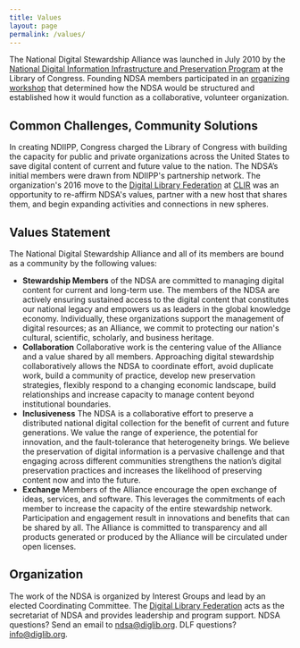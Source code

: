 ```yaml
---
title: Values
layout: page
permalink: /values/
---
```

The National Digital Stewardship Alliance was launched in July 2010 by the [National Digital Information Infrastructure and Preservation Program](http://www.digitalpreservation.gov/about/index.html) at the Library of Congress. Founding NDSA members participated in an [organizing workshop](http://www.digitalpreservation.gov/news/2011/20110105news_ndsaworkshop.html) that determined how the NDSA would be structured and established how it would function as a collaborative, volunteer organization.

## Common Challenges, Community Solutions

In creating NDIIPP, Congress charged the Library of Congress with building the capacity for public and private organizations across the United States to save digital content of current and future value to the nation. The NDSA’s initial members were drawn from NDIIPP's partnership network. The organization's 2016 move to the [Digital Library Federation](https://diglib.org/) at [CLIR](http://clir.org/) was an opportunity to re-affirm NDSA's values, partner with a new host that shares them, and begin expanding activities and connections in new spheres.

## Values Statement

The National Digital Stewardship Alliance and all of its members are bound as a community by the following values:

- **Stewardship Members** of the NDSA are committed to managing digital content for current and long-term use. The members of the NDSA are actively ensuring sustained access to the digital content that constitutes our national legacy and empowers us as leaders in the global knowledge economy. Individually, these organizations support the management of digital resources; as an Alliance, we commit to protecting our nation's cultural, scientific, scholarly, and business heritage.
- **Collaboration** Collaborative work is the centering value of the Alliance and a value shared by all members. Approaching digital stewardship collaboratively allows the NDSA to coordinate effort, avoid duplicate work, build a community of practice, develop new preservation strategies, flexibly respond to a changing economic landscape, build relationships and increase capacity to manage content beyond institutional boundaries.
- **Inclusiveness** The NDSA is a collaborative effort to preserve a distributed national digital collection for the benefit of current and future generations. We value the range of experience, the potential for innovation, and the fault-tolerance that heterogeneity brings. We believe the preservation of digital information is a pervasive challenge and that engaging across different communities strengthens the nation’s digital preservation practices and increases the likelihood of preserving content now and into the future.
- **Exchange** Members of the Alliance encourage the open exchange of ideas, services, and software. This leverages the commitments of each member to increase the capacity of the entire stewardship network. Participation and engagement result in innovations and benefits that can be shared by all. The Alliance is committed to transparency and all products generated or produced by the Alliance will be circulated under open licenses.

## Organization

The work of the NDSA is organized by Interest Groups and lead by an elected Coordinating Committee. The [Digital Library Federation](https://diglib.org/) acts as the secretariat of NDSA and provides leadership and program support. NDSA questions? Send an email to <ndsa@diglib.org>. DLF questions? <info@diglib.org>.
